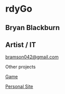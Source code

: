 # rdyGo
## Bryan Blackburn
## Artist / IT
bramson042@gmail.com

Other projects

[Game](https://ogbram.github.io/gandalf/)

[Personal Site](https://ogbram.github.io/)
